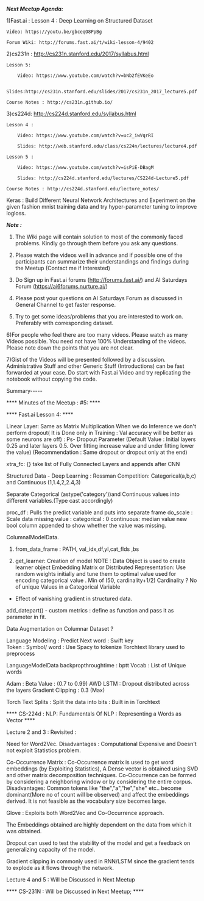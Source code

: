 ***Next Meetup Agenda:***  

1)Fast.ai : Lesson 4 : Deep Learning on Structured Dataset




    Video: https://youtu.be/gbceqO8PpBg

    Forum Wiki: http://forums.fast.ai/t/wiki-lesson-4/9402








2)cs231n : http://cs231n.stanford.edu/2017/syllabus.html




    Lesson 5:

        Video: https://www.youtube.com/watch?v=bNb2fEVKeEo

        Slides:http://cs231n.stanford.edu/slides/2017/cs231n_2017_lecture5.pdf

    Course Notes : http://cs231n.github.io/




3)cs224d: http://cs224d.stanford.edu/syllabus.html

    Lesson 4 :

        Video: https://www.youtube.com/watch?v=uc2_iwVqrRI

        Slides: http://web.stanford.edu/class/cs224n/lectures/lecture4.pdf

    Lesson 5 :

        Video: https://www.youtube.com/watch?v=isPiE-DBagM

        Slides: http://cs224d.stanford.edu/lectures/CS224d-Lecture5.pdf

    Course Notes : http://cs224d.stanford.edu/lecture_notes/




Keras : Build Different Neural Network Architectures and Experiment on the given fashion mnist training data and try hyper-parameter tuning to improve logloss.




***Note :***




1) The Wiki page will contain solution to most of the commonly faced problems. Kindly go through them before you ask any questions.




2) Please watch the videos well in advance and if possible one of the participants can summarize their understandings and findings during the Meetup (Contact me if Interested)




3) Do Sign up in Fast.ai forums (http://forums.fast.ai/) and AI Saturdays Forum (https://ai6forums.nurture.ai/)




4) Please post your questions on AI Saturdays Forum as discussed in General Channel to get faster response.




5) Try to get some ideas/problems that you are interested to work on. Preferably with corresponding dataset.




6)For people who feel there are too many videos. Please watch as many Videos possible. You need not have 100% Understanding of the videos. Please note down the points that you are not clear.




7)Gist of the Videos  will be presented followed by a discussion. Administrative Stuff and other Generic Stuff (Introductions) can be fast forwarded at your ease. Do start with Fast.ai Video and try replicating the notebook without copying the code. 


Summary-----


****    Minutes of the Meetup : #5:    ****

****    Fast.ai Lesson 4: ****

Linear Layer: Same as Matrix Multiplication
When we do Inference we don't perform dropout( It is Done only in Training : Val accuracy  will be better as some neurons are off) : Ps- Dropout Parameter (Default Value : Initial layers 0.25 and  later layers 0.5. Over fitting increase value and under fitting lower the value) (Recommendation : Same dropout or dropout only at the end)

xtra_fc: {} take list of Fully Connected Layers and appends after CNN

Structured Data - Deep Learning : Rossman Competition:
Categorical(a,b,c) and Continuous (1,1.4,2,2.4,3) 

Separate Categorical (astype('category'))and Continuous values into different variables.(Type cast accordingly)

proc_df : Pulls the predict variable and puts into separate frame
do_scale : Scale data
missing value : categorical : 0 continuous: median value new bool column appended to show whether the value was missing.

ColumnalModelData.
1) from_data_frame : PATH, val_idx,df,yl,cat_flds ,bs

2) get_learner: Creation of model
NOTE : Data Object is used to create learner object
Embedding Matrix or Distributed Representation: Use random weights initially and tune them to optimal value used for encoding categorical value . Min of (50, cardinality+1/2)
Cardinality ? No of unique Values in a Categorical Variable

- Effect of vanishing gradient in structured data. 

add_datepart() - 
custom metrics : define as function and pass it as parameter in fit.

Data Augmentation on Columnar Dataset ?

Language Modeling : Predict Next word : Swift key  
Token : Symbol/ word : Use Spacy to tokenize
Torchtext library used to preprocess

LanguageModelData
backpropthroughtime : bptt
Vocab : List of Unique words

Adam : Beta Value : (0.7 to 0.99)
AWD LSTM : Dropout distributed across the layers
Gradient Clipping :  0.3 (Max)

Torch Text Splits : Split the data into bits : Built in in Torchtext

****    CS-224d : NLP: Fundamentals Of NLP : Representing a Words as Vector    ****

Lecture 2 and 3 : Revisited : 

Need for Word2Vec.
    Disadvantages : Computational Expensive and Doesn't not exploit Statistics problem. 

Co-Occurrence Matrix : Co-Occurrence matrix is used to get word embeddings (by Exploiting Statistics), A Dense vector is obtained using SVD and other matrix decomposition techniques.
Co-Occurrence can be formed by considering a neighboring window or by considering the entire corpus.
Disadvantages: Common tokens like "the","a","he","she" etc.. become dominant(More no of count will be observed) and affect the embeddings derived. It is not feasible as the vocabulary size becomes large. 

Glove : Exploits both Word2Vec and Co-Occurrence approach.

The Embeddings obtained are highly dependent on the data from which it was 
obtained.

Dropout can used to test the stability of the model and get a feedback on  generalizing capacity of the model.

Gradient clipping in commonly used in RNN/LSTM since the gradient tends to explode as it flows through the network. 


Lecture 4 and 5 : Will be Discussed in Next Meetup

****    CS-231N : Will be Discussed in Next Meetup;     ****
